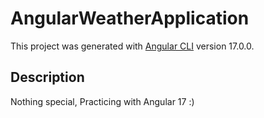 # AngularWeatherApplication

This project was generated with [Angular CLI](https://github.com/angular/angular-cli) version 17.0.0.

## Description

Nothing special, Practicing with Angular 17 :)
